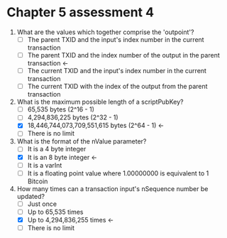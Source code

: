 # Chapter 5 assessment 4

1. What are the values which together comprise the 'outpoint'?
   * [ ] The parent TXID and the input's index number in the current transaction
   * [ ] The parent TXID and the index number of the output in the parent transaction <-
   * [ ] The current TXID and the input's index number in the current transaction
   * [ ] The current TXID with the index of the output from the parent transaction
2. What is the maximum possible length of a scriptPubKey?
   * [ ] 65,535 bytes (2^16 - 1)
   * [ ] 4,294,836,225 bytes (2^32 - 1)
   * [x] 18,446,744,073,709,551,615 bytes (2^64 - 1) <-
   * [ ] There is no limit
3. What is the format of the nValue parameter?
   * [ ] It is a 4 byte integer
   * [x] It is an 8 byte integer <-
   * [ ] It is a varInt
   * [ ] It is a floating point value where 1.00000000 is equivalent to 1 Bitcoin
4. How many times can a transaction input's nSequence number be updated?
   * [ ] Just once
   * [ ] Up to 65,535 times
   * [x] Up to 4,294,836,255 times <-
   * [ ] There is no limit
